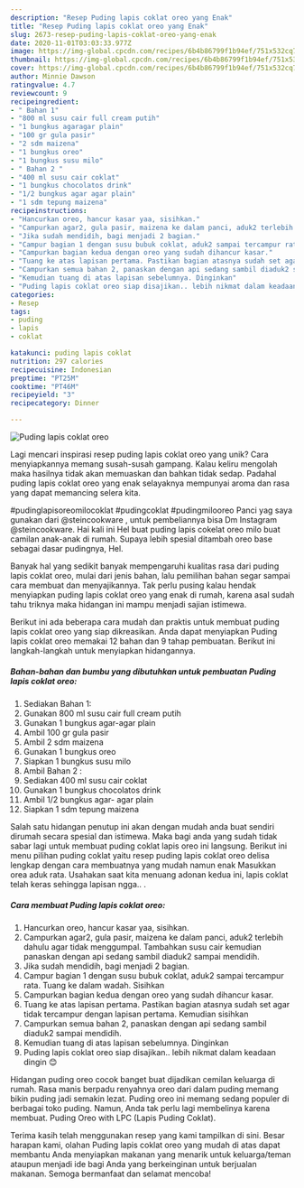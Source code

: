 ```yaml
---
description: "Resep Puding lapis coklat oreo yang Enak"
title: "Resep Puding lapis coklat oreo yang Enak"
slug: 2673-resep-puding-lapis-coklat-oreo-yang-enak
date: 2020-11-01T03:03:33.977Z
image: https://img-global.cpcdn.com/recipes/6b4b86799f1b94ef/751x532cq70/puding-lapis-coklat-oreo-foto-resep-utama.jpg
thumbnail: https://img-global.cpcdn.com/recipes/6b4b86799f1b94ef/751x532cq70/puding-lapis-coklat-oreo-foto-resep-utama.jpg
cover: https://img-global.cpcdn.com/recipes/6b4b86799f1b94ef/751x532cq70/puding-lapis-coklat-oreo-foto-resep-utama.jpg
author: Minnie Dawson
ratingvalue: 4.7
reviewcount: 9
recipeingredient:
- " Bahan 1"
- "800 ml susu cair full cream putih"
- "1 bungkus agaragar plain"
- "100 gr gula pasir"
- "2 sdm maizena"
- "1 bungkus oreo"
- "1 bungkus susu milo"
- " Bahan 2 "
- "400 ml susu cair coklat"
- "1 bungkus chocolatos drink"
- "1/2 bungkus agar agar plain"
- "1 sdm tepung maizena"
recipeinstructions:
- "Hancurkan oreo, hancur kasar yaa, sisihkan."
- "Campurkan agar2, gula pasir, maizena ke dalam panci, aduk2 terlebih dahulu agar tidak menggumpal. Tambahkan susu cair kemudian panaskan dengan api sedang sambil diaduk2 sampai mendidih."
- "Jika sudah mendidih, bagi menjadi 2 bagian."
- "Campur bagian 1 dengan susu bubuk coklat, aduk2 sampai tercampur rata. Tuang ke dalam wadah. Sisihkan"
- "Campurkan bagian kedua dengan oreo yang sudah dihancur kasar."
- "Tuang ke atas lapisan pertama. Pastikan bagian atasnya sudah set agar tidak tercampur dengan lapisan pertama. Kemudian sisihkan"
- "Campurkan semua bahan 2, panaskan dengan api sedang sambil diaduk2 sampai mendidih."
- "Kemudian tuang di atas lapisan sebelumnya. Dinginkan"
- "Puding lapis coklat oreo siap disajikan.. lebih nikmat dalam keadaan dingin 😊"
categories:
- Resep
tags:
- puding
- lapis
- coklat

katakunci: puding lapis coklat 
nutrition: 297 calories
recipecuisine: Indonesian
preptime: "PT25M"
cooktime: "PT46M"
recipeyield: "3"
recipecategory: Dinner

---
```



![Puding lapis coklat oreo](https://img-global.cpcdn.com/recipes/6b4b86799f1b94ef/751x532cq70/puding-lapis-coklat-oreo-foto-resep-utama.jpg)

Lagi mencari inspirasi resep puding lapis coklat oreo yang unik? Cara menyiapkannya memang susah-susah gampang. Kalau keliru mengolah maka hasilnya tidak akan memuaskan dan bahkan tidak sedap. Padahal puding lapis coklat oreo yang enak selayaknya mempunyai aroma dan rasa yang dapat memancing selera kita.

#pudinglapisoreomilocoklat #pudingcoklat #pudingmilooreo Panci yag saya gunakan dari @steincookware , untuk pembeliannya bisa Dm Instagram @steincookware. Hai kali ini Hel buat puding lapis cokelat oreo milo buat camilan anak-anak di rumah. Supaya lebih spesial ditambah oreo base sebagai dasar pudingnya, Hel.

Banyak hal yang sedikit banyak mempengaruhi kualitas rasa dari puding lapis coklat oreo, mulai dari jenis bahan, lalu pemilihan bahan segar sampai cara membuat dan menyajikannya. Tak perlu pusing kalau hendak menyiapkan puding lapis coklat oreo yang enak di rumah, karena asal sudah tahu triknya maka hidangan ini mampu menjadi sajian istimewa.


Berikut ini ada beberapa cara mudah dan praktis untuk membuat puding lapis coklat oreo yang siap dikreasikan. Anda dapat menyiapkan Puding lapis coklat oreo memakai 12 bahan dan 9 tahap pembuatan. Berikut ini langkah-langkah untuk menyiapkan hidangannya.

<!--inarticleads1-->

##### Bahan-bahan dan bumbu yang dibutuhkan untuk pembuatan Puding lapis coklat oreo:

1. Sediakan  Bahan 1:
1. Gunakan 800 ml susu cair full cream putih
1. Gunakan 1 bungkus agar-agar plain
1. Ambil 100 gr gula pasir
1. Ambil 2 sdm maizena
1. Gunakan 1 bungkus oreo
1. Siapkan 1 bungkus susu milo
1. Ambil  Bahan 2 :
1. Sediakan 400 ml susu cair coklat
1. Gunakan 1 bungkus chocolatos drink
1. Ambil 1/2 bungkus agar- agar plain
1. Siapkan 1 sdm tepung maizena


Salah satu hidangan penutup ini akan dengan mudah anda buat sendiri dirumah secara spesial dan istimewa. Maka bagi anda yang sudah tidak sabar lagi untuk membuat puding coklat lapis oreo ini langsung. Berikut ini menu pilihan puding coklat yaitu resep puding lapis coklat oreo delisa lengkap dengan cara membuatnya yang mudah namun enak Masukkan orea aduk rata. Usahakan saat kita menuang adonan kedua ini, lapis coklat telah keras sehingga lapisan ngga.. . 

<!--inarticleads2-->

##### Cara membuat Puding lapis coklat oreo:

1. Hancurkan oreo, hancur kasar yaa, sisihkan.
1. Campurkan agar2, gula pasir, maizena ke dalam panci, aduk2 terlebih dahulu agar tidak menggumpal. Tambahkan susu cair kemudian panaskan dengan api sedang sambil diaduk2 sampai mendidih.
1. Jika sudah mendidih, bagi menjadi 2 bagian.
1. Campur bagian 1 dengan susu bubuk coklat, aduk2 sampai tercampur rata. Tuang ke dalam wadah. Sisihkan
1. Campurkan bagian kedua dengan oreo yang sudah dihancur kasar.
1. Tuang ke atas lapisan pertama. Pastikan bagian atasnya sudah set agar tidak tercampur dengan lapisan pertama. Kemudian sisihkan
1. Campurkan semua bahan 2, panaskan dengan api sedang sambil diaduk2 sampai mendidih.
1. Kemudian tuang di atas lapisan sebelumnya. Dinginkan
1. Puding lapis coklat oreo siap disajikan.. lebih nikmat dalam keadaan dingin 😊


Hidangan puding oreo cocok banget buat dijadikan cemilan keluarga di rumah. Rasa manis berpadu renyahnya oreo dari dalam puding memang bikin puding jadi semakin lezat. Puding oreo ini memang sedang populer di berbagai toko puding. Namun, Anda tak perlu lagi membelinya karena membuat. Puding Oreo with LPC (Lapis Puding Coklat). 

Terima kasih telah menggunakan resep yang kami tampilkan di sini. Besar harapan kami, olahan Puding lapis coklat oreo yang mudah di atas dapat membantu Anda menyiapkan makanan yang menarik untuk keluarga/teman ataupun menjadi ide bagi Anda yang berkeinginan untuk berjualan makanan. Semoga bermanfaat dan selamat mencoba!
